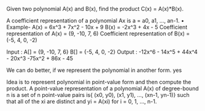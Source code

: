 Given two polynomial A(x) and B(x), find the product C(x) = A(x)*B(x).

A coefficient representation of a polynomial Ax is a = a0, a1, …, an-1.
• Example-
A(x) = 6x^3 + 7x^2 - 10x + 9
B(x) = -2x^3 + 4x - 5
	Coefficient representation of A(x) = (9, -10, 7, 6)
	Coefficient representation of B(x) = (-5, 4, 0, -2)

Input :
 A[] = {9, -10, 7, 6}
  B[] = {-5, 4, 0, -2}
Output : 
 -12x^6 - 14x^5 + 44x^4 - 20x^3 -75x^2 + 86x - 45 

We can do better, if we represent the polynomial in another form.
yes

Idea is to represent polynomial in point-value form and then compute the product. A point-value representation of a polynomial A(x) of degree-bound n is a set of n point-value pairs is{ (x0, y0), (x1, y1), …, (xn-1, yn-1)} such that all of the xi are distinct and yi = A(xi) for i = 0, 1, …, n-1.


